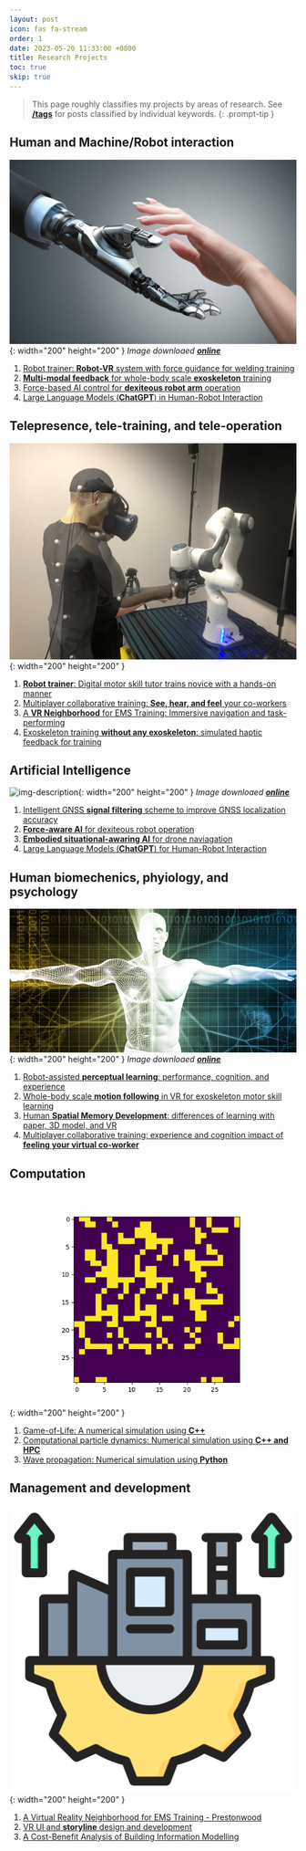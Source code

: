 ```yaml
---
layout: post
icon: fas fa-stream
order: 1
date: 2023-05-20 11:33:00 +0800
title: Research Projects
toc: true
skip: true
---
```


> This page roughly classifies my projects by areas of research. See [**/tags**](https://gilbert-yangye.github.io/tags/) for posts classified by individual keywords.
{: .prompt-tip }

## Human and Machine/Robot interaction
![img-description](/images/Project/HCI.jpg){: width="200" height="200" }
_Image downloaed [**online**](https://mediax.stanford.edu/research/human-machine-interaction-and-sensing/)_

1. [Robot trainer: **Robot-VR** system with force guidance for welding training](https://gilbert-yangye.github.io/posts/Welding/) 
2. [**Multi-modal feedback** for whole-body scale **exoskeleton** training](https://gilbert-yangye.github.io/posts/Haptic-Exoskeleton-training/) 
3. [Force-based AI control for **dexiteous robot arm** operation](https://gilbert-yangye.github.io/posts/Embodied-Robot/)
4. [Large Language Models (**ChatGPT**) in Human-Robot Interaction](https://gilbert-yangye.github.io/posts/ChatGPT-Robot/)



## Telepresence, tele-training, and tele-operation

![img-description](/images/Project/WeldingHuman.png){: width="200" height="200" }

1. [**Robot trainer**: Digital motor skill tutor trains novice with a hands-on manner](https://gilbert-yangye.github.io/posts/Welding/) 
2. [Multiplayer collaborative training: **See, hear, and feel** your co-workers](https://gilbert-yangye.github.io/posts/Multiplayer/)
3. [A **VR Neighborhood** for EMS Training: Immersive navigation and task-performing](https://gilbert-yangye.github.io/posts/Prestonwood/)
4. [Exoskeleton training **without any exoskeleton**: simulated haptic feedback for training](https://gilbert-yangye.github.io/posts/Haptic-Exoskeleton-training/)



## Artificial Intelligence
![img-description](/images/Project/ai.jpg){: width="200" height="200" }
_Image downloaed [**online**](https://magazine.wharton.upenn.edu/digital/the-future-of-artificial-intelligence-in-medicine/)_

1. [Intelligent GNSS **signal filtering** scheme to improve GNSS localization accuracy](https://gilbert-yangye.github.io/posts/GNSS/)
2. [**Force-aware AI** for dexiteous robot operation](https://gilbert-yangye.github.io/posts/Embodied-Robot/)
3. [**Embodied situational-awaring AI** for drone naviagation](https://gilbert-yangye.github.io/posts/Embodied-Drone/)
4. [Large Language Models (**ChatGPT**) for Human-Robot Interaction](https://gilbert-yangye.github.io/posts/ChatGPT-Robot/)



## Human biomechenics, phyiology, and psychology
![img-description](/images/Project/human.jpg){: width="200" height="200" }
_Image downloaed [**online**](https://www.healthtransformation.net/understanding-the-mind-body-connection/)_

1. [Robot-assisted **perceptual learning**: performance, cognition, and experience](https://gilbert-yangye.github.io/posts/Welding/) 
2. [Whole-body scale **motion following** in VR for exoskeleton motor skill learning](https://gilbert-yangye.github.io/posts/Haptic-Exoskeleton-training/)
3. [Human **Spatial Memory Development**: differences of learning with paper, 3D model, and VR](https://gilbert-yangye.github.io/posts/Spatial-Memory/)
4. [Multiplayer collaborative training: experience and cognition impact of **feeling your virtual co-worker**](https://gilbert-yangye.github.io/posts/Multiplayer/)




## Computation
![img-description](/images/Project/Game-of-Life.gif){: width="200" height="200" }

1. [Game-of-Life: A numerical simulation using **C++**](https://gilbert-yangye.github.io/posts/GoL/)
2. [Computational particle dynamics: Numerical simulation using **C++ and HPC**](https://gilbert-yangye.github.io/posts/Particles/)
3. [Wave propagation: Numerical simulation using **Python**](https://gilbert-yangye.github.io/posts/Wave/)




## Management and development
![img-description](/images/Project/infrastructure.png){: width="200" height="200" }

1. [A Virtual Reality Neighborhood for EMS Training - Prestonwood](https://gilbert-yangye.github.io/posts/Prestonwood/)
2. [VR UI and **storyline** design and development](https://gilbert-yangye.github.io/posts/Pipeline-and-Interaction-Design/)
3. [A Cost-Benefit Analysis of Building Information Modelling](https://gilbert-yangye.github.io/posts/BIM/)

